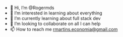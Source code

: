 - 👋 Hi, I’m @Rogermds
- 👀 I’m interested in learning about everything
- 🌱 I’m currently learning about full stack dev
- 💞️ I’m looking to collaborate on all I can help
- 📫 How to reach me rmartins.economia@gmail.com

<!---
Rogermds/Rogermds is a ✨ special ✨ repository because its `README.md` (this file) appears on your GitHub profile.
You can click the Preview link to take a look at your changes.
--->
